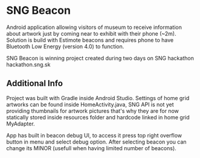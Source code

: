 SNG Beacon
==========

Android application allowing visitors of museum to receive information about artwork just 
by coming near to exhibit with their phone (~2m). Solution is build with Estimote beacons 
and requires phone to have Bluetooth Low Energy (version 4.0) to function.

SNG Beacon is winning project created during two days on SNG hackathon hackathon.sng.sk

Additional Info
---------------

Project was built with Gradle inside Android Studio. Settings of home grid artworks can be
found inside HomeActivity.java, SNG API is not yet providing thumbnails for artwork pictures
that's why they are for now statically stored inside resources folder and hardcode linked in
home grid MyAdapter.  

App has built in beacon debug UI, to access it press top right overflow button in menu and 
select debug option. After selecting beacon you can change its MINOR (usefull when having 
limited number of beacons).